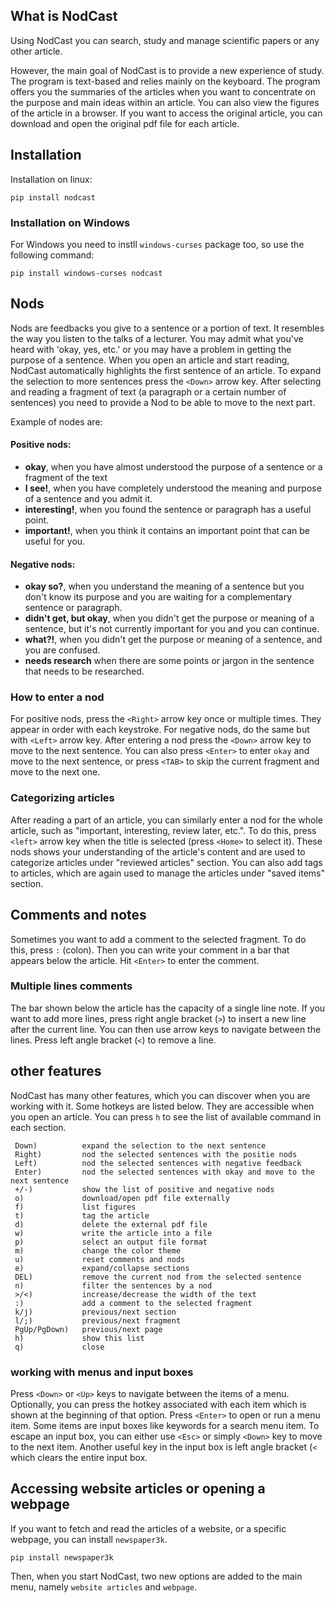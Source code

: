 ## What is NodCast

Using NodCast you can search, study and manage scientific papers or any other article.

However, the main goal of NodCast is to provide a new experience of study. The program is text-based and relies mainly on the keyboard. The program offers you the summaries of the articles when you want to concentrate on the purpose and main ideas within an article. You can also view the figures of the article in a browser. If you want to access the original article, you can download and open the original pdf file for each article.

## Installation

Installation on linux:
```
pip install nodcast
```
### Installation on Windows
For Windows you need to instll `windows-curses` package too, so use the following command:
```
pip install windows-curses nodcast
```

## Nods
Nods are feedbacks you give to a sentence or a portion of text. It resembles the way you listen to the talks of a lecturer. You may admit what you've heard with 'okay, yes, etc.' or you may have a problem in getting the purpose of a sentence.
When you open an article and start reading, NodCast automatically highlights the first sentence of an article. To expand the selection to more sentences press the `<Down>` arrow key. After selecting and reading a fragment of text (a paragraph or a certain number of sentences) you need to provide a Nod to be able to move to the next part. 

Example of nodes are:

#### Positive nods: 
 - **okay**, when you have almost understood the purpose of a sentence or a fragment of the text
 - **I see!**, when you have completely understood the meaning and purpose of a sentence and you admit it.
 - **interesting!**, when you found the sentence or paragraph has a useful point.
 - **important!**, when you think it contains an important point that can be useful for you.

#### Negative nods: 
 - **okay so?**, when you understand the meaning of a sentence but you don't know its purpose and you are waiting for a complementary sentence or paragraph.
 - **didn't get, but okay**, when you didn't get the purpose or meaning of a sentence, but it's not currently important for you and you can continue.
 - **what?!**, when you didn't get the purpose or meaning of a sentence, and you are confused.
 - **needs research** when there are some points or jargon in the sentence that needs to be researched.
  

### How to enter a nod

For positive nods, press the `<Right>` arrow key once or multiple times. They appear in order with each keystroke. For negative nods, do the same but with `<Left>` arrow key. After entering a nod press the `<Down>` arrow key to move to the next sentence. You can also press `<Enter>` to enter `okay` and move to the next sentence, or press `<TAB>` to skip the current fragment and move to the next one.  


### Categorizing articles

After reading a part of an article, you can similarly enter a nod for the whole article, such as "important, interesting, review later, etc.". To do this, press `<left>` arrow key when the title is selected (press `<Home>` to select it). These nods shows your understanding of the article's content and are used to categorize articles under "reviewed articles" section. You can also add tags to articles, which are again used to manage the articles under "saved items" section. 


## Comments and notes

Sometimes you want to add a comment to the selected fragment. To do this, press `:` (colon). Then you can write your comment in a bar that appears below the article. Hit `<Enter>` to enter the comment.

### Multiple lines comments

The bar shown below the article has the capacity of a single line note. If you want to add more lines, press right angle bracket (`>`) to insert a new line after the current line. You can then use arrow keys to navigate between the lines. Press left angle bracket (`<`) to remove a line. 


## other features

NodCast has many other features, which you can discover when you are working with it. Some hotkeys are listed below. They are accessible when you open an article. You can press `h` to see the list of available command in each section. 

```
 Down)          expand the selection to the next sentence
 Right)         nod the selected sentences with the positie nods
 Left)          nod the selected sentences with negative feedback
 Enter)         nod the selected sentences with okay and move to the next sentence
 +/-)           show the list of positive and negative nods
 o)             download/open pdf file externally
 f)             list figures
 t)             tag the article
 d)             delete the external pdf file 
 w)             write the article into a file
 p)             select an output file format
 m)             change the color theme
 u)             reset comments and nods
 e)             expand/collapse sections
 DEL)           remove the current nod from the selected sentence
 n)             filter the sentences by a nod
 >/<)           increase/decrease the width of the text
 :)             add a comment to the selected fragment
 k/j)           previous/next section
 l/;)           previous/next fragment
 PgUp/PgDown)   previous/next page
 h)             show this list
 q)             close
```

###  working with menus and input boxes

Press `<Down>` or `<Up>` keys to navigate between the items of a menu. Optionally, you can press the hotkey associated with each item which is shown at the beginning of that option. Press `<Enter>` to open or run a menu item. Some items are input boxes like keywords for a search menu item. To escape an input box, you can either use `<Esc>` or simply `<Down>` key to move to the next item. Another useful key in the input box is left angle bracket (`<` which clears the entire input box.


## Accessing website articles or opening a webpage

If you want to fetch and read the articles of a website, or a specific webpage, you can install `newspaper3k`. 

```
pip install newspaper3k
```

Then, when you start NodCast, two new options are added to the main menu, namely `website articles` and `webpage`.  
 
 


